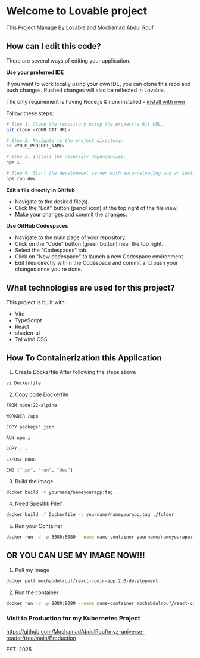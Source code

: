 # Welcome to Lovable project
This Project Manage By Lovable and Mochamad Abdul Rouf

## How can I edit this code?

There are several ways of editing your application.


**Use your preferred IDE**

If you want to work locally using your own IDE, you can clone this repo and push changes. Pushed changes will also be reflected in Lovable.

The only requirement is having Node.js & npm installed - [install with nvm](https://github.com/nvm-sh/nvm#installing-and-updating)

Follow these steps:

```sh
# Step 1: Clone the repository using the project's Git URL.
git clone <YOUR_GIT_URL>

# Step 2: Navigate to the project directory.
cd <YOUR_PROJECT_NAME>

# Step 3: Install the necessary dependencies.
npm i

# Step 4: Start the development server with auto-reloading and an instant preview.
npm run dev
```

**Edit a file directly in GitHub**

- Navigate to the desired file(s).
- Click the "Edit" button (pencil icon) at the top right of the file view.
- Make your changes and commit the changes.

**Use GitHub Codespaces**

- Navigate to the main page of your repository.
- Click on the "Code" button (green button) near the top right.
- Select the "Codespaces" tab.
- Click on "New codespace" to launch a new Codespace environment.
- Edit files directly within the Codespace and commit and push your changes once you're done.

## What technologies are used for this project?

This project is built with:

- Vite
- TypeScript
- React
- shadcn-ui
- Tailwind CSS

## How To Containerization this Application

1. Create Dockerfile After following the steps above
```bash
vi Dockerfile
```

2. Copy code Dockerfile
```bash
FROM node:22-alpine

WORKDIR /app

COPY package*.json .

RUN npm i

COPY . .

EXPOSE 8080

CMD ["npm", "run", "dev"]
```

3. Build the Image
```bash
docker build -t yourname/nameyourapp:tag .
```

4. Need Spesifik File?
```bash
docker build -f Dockerfile -t yourname/nameyourapp:tag ./folder
```

5. Run your Container
```bash
docker run -d -p 8080:8080 --name name-container yourname/nameyourapp:tag
```

## OR YOU CAN USE MY IMAGE NOW!!!

1. Pull my image
```bash
docker pull mochabdulrouf/react-comic-app:2.0-development
```

2. Run the container 
```bash
docker run -d -p 8080:8080 --name name-container mochabdulrouf/react-comic-app:2.0-development
```

### Visit to Production for my Kubernetes Project
https://github.com/MochamadAbdulRouf/myz-universe-reader/tree/main/Production 

EST. 2025 

